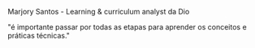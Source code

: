 Marjory Santos - Learning & curriculum analyst da Dio

"é importante passar por todas as etapas para aprender os conceitos e práticas técnicas."
